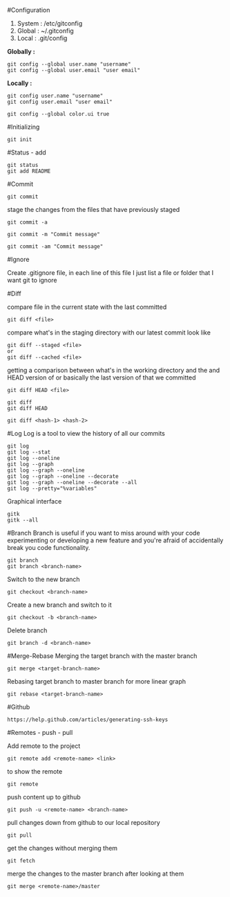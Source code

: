 #Configuration

1. System	: /etc/gitconfig
2. Global	: ~/.gitconfig
2. Local	: .git/config
	
**Globally :**
```
git config --global user.name "username"
git config --global user.email "user email"
```
	
**Locally :**
```
git config user.name "username"
git config user.email "user email"

git config --global color.ui true
```
	
#Initializing
```
git init
```
	
#Status - add
```
git status
git add README
```

#Commit
```
git commit
```

stage the changes from the files that have previously staged
```
git commit -a 

git commit -m "Commit message"

git commit -am "Commit message"
```
	
#Ignore

Create .gitignore file, in each line of this file I just list a file or folder that I want git to ignore

#Diff

compare file in the current state with the last committed 
```
git diff <file>
```
	
compare what's in the staging directory with our latest commit look like
```
git diff --staged <file>
or
git diff --cached <file>
```

getting a comparison between what's in the working directory and the <file> and HEAD version of <file> or basically the last version of <file> that we committed 
```
git diff HEAD <file>

git diff
git diff HEAD

git diff <hash-1> <hash-2>
```

#Log
Log is a tool to view the history of all our commits 
```
git log
git log --stat
git log --oneline
git log --graph
git log --graph --oneline
git log --graph --oneline --decorate
git log --graph --oneline --decorate --all
git log --pretty="%variables"
```
Graphical interface
```
gitk
gitk --all
```

#Branch
Branch is useful if you want to miss around with your code experimenting or developing a new feature and you're afraid of accidentally break you code functionality.

```
git branch
git branch <branch-name>
```

Switch to the new branch
```
git checkout <branch-name>
```

Create a new branch and switch to it
```
git checkout -b <branch-name>
```

Delete branch
```
git branch -d <branch-name>
```

#Merge-Rebase
Merging the target branch with the master branch
```
git merge <target-branch-name>
```

Rebasing target branch to master branch for more linear graph
```
git rebase <target-branch-name>
```

#Github
```
https://help.github.com/articles/generating-ssh-keys
```

#Remotes - push - pull

Add remote to the project
```
git remote add <remote-name> <link>
```

to show the remote 
```
git remote
```

push content up to github
```
git push -u <remote-name> <branch-name>
```

pull changes down from github to our local repository
```
git pull
```

get the changes without merging them
```
git fetch
```

merge the changes to the master branch after looking at them
```
git merge <remote-name>/master
```
